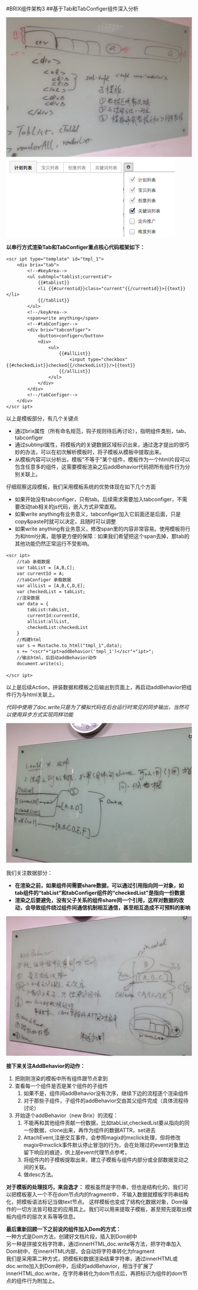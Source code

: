 #BRIX组件架构3
##基于Tab和TabConfiger组件深入分析

![1](assets/3/1.jpg)
![1](assets/3/2.png)

**以串行方式渲染Tab和TabConfiger重点核心代码框架如下：**

```
<scr ipt type="template" id="tmpl_1">
	<div brix="tab">
		<!--#keyArea-->
		<ul subtmpl="tablist;currentid">
			{{#tablist}}
			<li {{#currentid}}class="current"{{/currentid}}>{{text}}</li>
			{{/tablist}}
		</ul>
		<!--/keyArea-->
		<span>write anything</span>
		<!--#tabConfiger-->
		<div brix="tabconfiger">
			<button>configer</button>
			<div>
				<ul>
					{{#allList}}
						<input type="checkbox" {{#checkedList}}checked{{/checkedList}}/>{{text}}
					{{/allList}}
				</ul>
			</div>
		</div>
		<!--/tabConfiger-->
	</div>
</scr ipt>
```
以上是模板部分，有几个关键点

- 通过brix属性（所有命名规范，钩子规则待后再讨论），指明组件类别，tab、tabconfiger
- 通过subtmpl属性，将模板内的关键数据区域标识出来，通过逸才提出的很巧妙的办法，可以在初次解析模板时，将子模板从模板中提取出来。
- 从模板内容可以分析出，模板"不等于"某个组件，模板作为一个html片段可以包含任意多的组件，这需要模板渲染之后addBehavior代码把所有组件行为分别关联上。

仔细观察这段模板，我们采用模板系统的优势体现在如下几个方面

- 如果开始没有tabconfiger，只有tab。后续需求需要加入tabconfiger，不需要改动tab相关的js代码，嵌入方式非常直观。
- 如果<span>write anything</span>有业务意义，tabconfiger加入它前面还是后面，只是copy&paste时就可以决定，且随时可以调整
- 如果<span>write anything</span>有业务意义，修改span里的内容非常容易。使用模板将行为和html分离，能够更方便的保障：如果我们希望把这个span去掉，那tab的其他功能仍然正常运行不受影响。


```
<scr ipt>
	//tab 承载数据
	var tabList = [A,B,C];
	var currentId = A;
	//tabConfiger 承载数据
	var allList = [A,B,C,D,E];
	var checkedList = tabList;
	//渲染数据
	var data = {
		tabList:tabList,
		currentId:currentId,
		allList:allList,
		checkedList:checkedList
	}
	//构建html
	var s = Mustache.to_html("tmpl_1",data);
	s += "<scr"+"ipt>addBehavior('tmpl_1')</scr"+"ipt>";
	//输出html，后启动addBehavior动作
	document.write(s);
	
</scr ipt>
```
以上是后续Action，拼装数据和模板之后输出到页面上，再启动addBehavior把组件行为与html关联上。  

*代码中使用了doc.write只是为了模拟代码在后台运行时常见的同步输出，当然可以使用异步方式实现同样功能*

![1](assets/3/3.jpg)

我们关注数据部分：
  
- **在渲染之前，如果组件间需要share数据，可以通过引用指向同一对象，如tab组件的“tabList”和tabConfiger组件的“checkedList”是指向一份数据**  
- **渲染之后要避免，没有父子关系的组件share同一个引用，这样对数据的改动，会导致组件绕过组件间通信机制相互通信，甚至相互造成不可预料的影响**

![1](assets/3/4.jpg)

**接下来关注AddBehavior的动作：**

1. 把刚刚渲染的模板中所有组件跟节点拿到
2. 查看每一个组件是否是某个组件的子组件
	1. 如果不是，组件间addBehavior没有次序，继续下边的流程逐个渲染组件
	2. 对于那些子组件，子组件的addBehavior交由其父组件完成（具体流程待讨论）
3. 开始逐个addBehavior（new Brix）的流程：
	1. 不能再和其他组件贡献一份数据，比如tabList,checkedList要从指向的同一份数据，clone出来，再作为组件的数据ATTR，set进去
	2. AttachEvent,注册交互事件，会参照magix的mxclick处理，但将修改magix中mxclick事件默认停止冒泡的行为，会在处理过的event对象里边留下响应的痕迹，供上层event代理节点参考。
	3. 将组件内的子模板提取出来，建立子模板与组件内部分或全部数据变动之间的关联。
	4. 做desc方法。
	
**对于模板的处理技巧，来自逸才：**
模板虽然是字符串，但也是结构化的，我们可以把模板塞入一个不在dom节点内的fragment中，不输入数据就模板字符串结构化，把模板语法标记当做text节点。 这样模板也变成了结构化数据对象，Dom操作的一切方法皆可稳定的应用其上。我们可以用来提取子模板，甚至预先提取出模板内组件的层次关系等等信息。

**最后重新回顾一下之前说的组件加入Dom的方式：**  
一种方式是Dom方法，创建好文档片段，插入到Dom树中  
另一种是拼接文档字符串，通过innerHTML,doc.write等方法，把字符串加入Dom树中，在innerHTML内部，会自动将字符串转化为fragment     
我们是采用第二种方式，把模板和数据渲染结果字符串，通过innerHTML或doc.write加入到Dom树中，后续的addBehavior，相当于扩展了innerHTML,doc.write，在字符串转化为dom节点后，再把标识为组件的dom节点的组件行为附加上。


